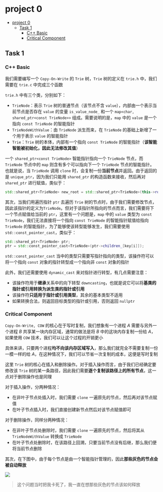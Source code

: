 # project 0

- [project 0](#project-0)
  - [Task 1](#task-1)
    - [C++ Basic](#c-basic)
    - [Critical Component](#critical-component)


## Task 1

### C++ Basic

我们需要编写一个 `Copy-On-Write` 的 `Trie` 树，`Trie` 树的定义在 `trie.h` 中，我们需要在 `trie.c` 中完成三个函数

`trie.h` 中有三个类，分别如下：

* `TrieNode`：表示 `Trie` 树的普通节点（该节点不含 `value`），内部由一个表示当前节点是否存在 `value` 的变量 `is_value_node_` 和一个 `map<char, shared_ptr<const TrieNode>>` 组成。需要说明的是，`map` 中的 `value` 是一个指向 `const TrieNode` 的智能指针
* `TrieNodeWithValue`：由 `TrieNode` 派生而来，在 `TrieNode` 的基础上新增了一个用于表示 `value` 的智能指针
* `Trie`：`Trie` 树的本体，内部有一个指向 `const TrieNode` 的智能指针（**该智能智能被初始化，因此无法修改其值**）

一个 `shared_ptr<const TrieNode>` 智能指针指向一个 `TrieNode` 节点，而 `TrieNode` 节点中的 `map` 则含有多个可以指向下一个 `TrieNode` 节点的智能指针。也就是说，当 `TrieNode` 调用 `clone` 时，会复制一份**当前节点**并返回。由于返回的是 `unique_ptr`，因为我们只能用 `shared_ptr` 的构造函数来接收，然后再对 `shared_ptr` 进行赋值，类似于：

```cpp
std::shared_ptr<TrieNode> new_root = std::shared_ptr<TrieNode>(this->root_->Clone());
```

其次，当我们用遍历指针 `ptr` 去遍历 `Trie` 树的节点时，由于我们需要修改节点，因此该指针的定义为`TrieNode`。但对于该指针所指向的节点而言，我们需要将下一个节点赋值给当前的 `ptr`，这里有一个问题是，`map` 中的 `value` 类型为 `const TrieNode`，我们无法直接将一个指向 `const TrieNode` 的智能指针赋值给指向 `TrieNode` 的智能指针，为了能够使该转型能够发生，我们需要使用 `std::const_pointer_cast`，类似于：

```cpp
std::shared_ptr<TrieNode> ptr;
ptr = std::const_pointer_cast<TrieNode>(ptr->children_[key[i]]);
```

`std::const_pointer_cast` 当中的类型只需要写指针指向的类型，该操作符可以将一个指向 `const` 对象的指针转型成一个指向非 `const` 对象的指针

此外，我们还需要使用 `dynamic_cast` 来对指针进行转型，有几点需要注意：

* 该操作符用于**继承**关系中的向下转型 `downcasting`，也就是说它可以将**基类的指针或引用转换为派生类的指针或引用**
* 该操作符**只适用于指针或引用类型**，其余的基本类型不适用
* 如果转换合法，则返回目标类型的指针或引用，否则返回 `nullptr`

### Critical Component

`Copy-On-Write, COW` 的核心在于写时复制，我们想象有一个进程 $A$ 需要与另外一个进程 $B$ 共享某一块内存区域，通常的做法是将 $B$ 中的这块内存复制一份给 $A$，如果使用 `COW` 技术，我们可以让这个过程的开销更小

具体来讲，只要两个进程**均不向该内存区域写入**，那么我们就完全不需要复制一份一模一样的给 $A$，在这种情况下，我们可以节省一次复制的成本，这便是写时复制

这里 `Trie` 树的核心在插入和删除操作。对于插入操作而言，由于我们已经确定要修改该 `Trie` 树的某一条路径，因此我们需要**逐个复制该路径上的所有节点**，这一点对于删除操作也是同理

对于插入操作，分两种情况：

* 在非叶子节点处插入时，我们需要 `clone` 一遍原先的节点，然后再对该节点赋值
* 在叶子节点插入时，我们直接创建新节点然后对该节点赋值即可

对于删除操作，同样分两种情况：

* 在非叶子节点处删除时，我们需要 `clone` 一遍原先的节点，然后将其从 `TrieNodeWithValue` 转换成 `TrieNode`
* 在叶子节点处删除时，在该路径上回溯，只要当前节点没有后继，那么我们便将当前节点删除

其次，在下图中，由于每个节点是由一个智能指针管理的，因此**那些灰色的节点会被自动释放**

![](https://15445.courses.cs.cmu.edu/spring2023/project0/trie-03.svg)

> 这个问题当时把我卡死了，我一直在想那些灰色的节点该如何释放


